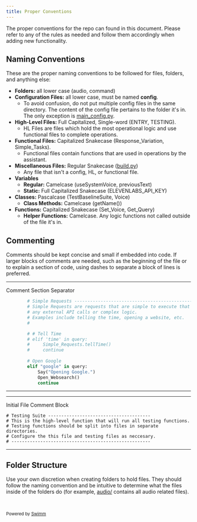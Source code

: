 ```yaml
---
title: Proper Conventions
---
```

The proper conventions for the repo can found in this document. Please refer to any of the rules as needed and follow them accordingly when adding new functionality.

## Naming Conventions

These are the proper naming conventions to be followed for files, folders, and anything else:

- **Folders:** all lower case (audio, command)
- **Configuration Files:** all lower case, must be named **config**.&nbsp;
  - To avoid confusion, do not put multiple config files in the same directory. The content of the config file pertains to the folder it's in. The only exception is <SwmPath>[main_config.py](/main_config.py)</SwmPath>.
- **High-Level Files:** Full Capitalized, Single-word (ENTRY, TESTING).
  - HL Files are files which hold the most operational logic and use functional files to complete operations.&nbsp;
- **Functional Files:** Capitalized Snakecase (Response_Variation, Simple_Tasks).
  - Functional files contain functions that are used in operations by the assistant.&nbsp;
- **Miscellaneous Files:** Regular Snakecase ([build.py](http://build.py))
  - Any file that isn't a config, HL, or functional file.
- **Variables**
  - **Regular:** Camelcase (useSystemVoice, previousText)
  - **Static:** Full Capitalized Snakecase (ELEVENLABS_API_KEY)
- **Classes:** Pascalcase (TestBaselineSuite, Voice)
  - **Class Methods:** Camelcase (getName())
- **Functions:** Capitalized Snakecase (Set_Voice, Get_Query)
  - **Helper Functions:** Camelcase. Any logic functions not called outside of the file it's in.

## Commenting

Comments should be kept concise and small if embedded into code. If larger blocks of comments are needed, such as the beginning of the file or to explain a section of code, using dashes to separate a block of lines is preferred.

<SwmSnippet path="/command/QUERY.py" line="96">

---

Comment Section Separator

```python
        # Simple Requests ----------------------------------------------
        # Simple Requests are requests that are simple to execute that do not require 
        # any external API calls or complex logic. 
        # Examples include telling the time, opening a website, etc.
        #

        # # Tell Time
        # elif 'time' in query:
        #     Simple_Requests.tellTime()
        #     continue
                
        # Open Google
        elif "google" in query:
            Say("Opening Google.")
            Open_Websearch()
            continue
```

---

</SwmSnippet>

<SwmSnippet path="services/testing/TESTING.py" line="5">

---

Initial File Comment Block

```
# Testing Suite ---------------------------------------
# This is the high-level function that will run all testing functions.
# Testing functions should be split into files in separate directories.
# Configure the this file and testing files as neccesary.
# -----------------------------------------------------
```

---

</SwmSnippet>

## Folder Structure

Use your own discretion when creating folders to hold files. They should follow the naming convention and be intuitive to determine what the files inside of the folders do (for example, <SwmPath>[audio/](/audio/)</SwmPath> contains all audio related files).

&nbsp;

<SwmMeta version="3.0.0" repo-id="Z2l0aHViJTNBJTNBUENBQSUzQSUzQUF2YWxvbkFjZQ==" repo-name="PCAA"><sup>Powered by [Swimm](https://app.swimm.io/)</sup></SwmMeta>
